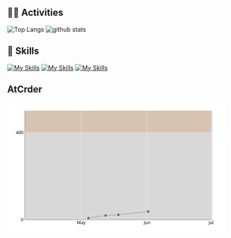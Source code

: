 ## 🏃‍♀️ Activities
<p align="left"> 
  <img alt="Top Langs" height="150px" src="https://github-readme-stats.vercel.app/api/top-langs/?username=kinakomoch7&layout=compact&show_icons=true&theme=onedark" />
  <img alt="github stats" height="150px" src="https://github-readme-stats.vercel.app/api?username=kinakomoch7&theme=onedark&show_icons=ture" />
</p>


## 🌱 Skills
[![My Skills](https://skillicons.dev/icons?i=js,html,css,react,java,nodejs,d3,express,jquery,svg,tailwind,ts&perline=12)](https://skillicons.dev)
[![My Skills](https://skillicons.dev/icons?i=mysql,firebase&perline=2)](https://skillicons.dev)
[![My Skills](https://skillicons.dev/icons?i=discord,figma,githubactions,eclipse,netlify,postman,vite,visualstudio&perline=8)](https://skillicons.dev)


## AtCrder
![](./profile-AtCoder/rate-chart.svg)

<!--
**kinakomoch7/kinakomoch7** is a ✨ _special_ ✨ repository because its `README.md` (this file) appears on your GitHub profile.

Here are some ideas to get you started:

- 🔭 I’m currently working on ...
- 🌱 I’m currently learning ...
- 👯 I’m looking to collaborate on ...
- 🤔 I’m looking for help with ...
- 💬 Ask me about ...
- 📫 How to reach me: ...
- 😄 Pronouns: ...
- ⚡ Fun fact: ...
-->
